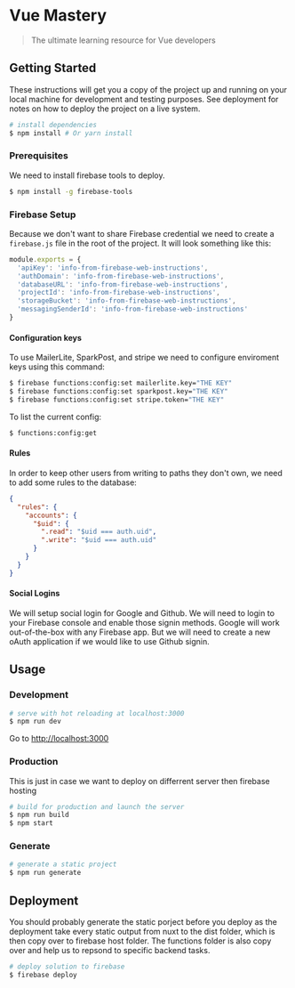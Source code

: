 # Vue Mastery

> The ultimate learning resource for Vue developers

## Getting Started

These instructions will get you a copy of the project up and running on your local machine for development and testing purposes. See deployment for notes on how to deploy the project on a live system.


``` bash
# install dependencies
$ npm install # Or yarn install
```

### Prerequisites

We need to install firebase tools to deploy.

``` bash
$ npm install -g firebase-tools
```

### Firebase Setup

Because we don't want to share Firebase credential we need to create a `firebase.js` file in the root of the project. It will look something like this:

```js
module.exports = {
  'apiKey': 'info-from-firebase-web-instructions',
  'authDomain': 'info-from-firebase-web-instructions',
  'databaseURL': 'info-from-firebase-web-instructions',
  'projectId': 'info-from-firebase-web-instructions',
  'storageBucket': 'info-from-firebase-web-instructions',
  'messagingSenderId': 'info-from-firebase-web-instructions'
}
```

#### Configuration keys

To use MailerLite, SparkPost, and stripe we need to configure enviroment keys using this command:

``` bash
$ firebase functions:config:set mailerlite.key="THE KEY"
$ firebase functions:config:set sparkpost.key="THE KEY"
$ firebase functions:config:set stripe.token="THE KEY"
```
To list the current config:

``` bash
$ functions:config:get
```

#### Rules

In order to keep other users from writing to paths they don't own, we need to add some rules to the database:

```json
{
  "rules": {
    "accounts": {
      "$uid": {
        ".read": "$uid === auth.uid",
        ".write": "$uid === auth.uid"
      }
    }
  }
}
```

#### Social Logins

We will setup social login for Google and Github. We will need to login to your Firebase console and enable those signin methods. Google will work out-of-the-box with any Firebase app. But we will need to create a new oAuth application if we would like to use Github signin.


## Usage

### Development

``` bash
# serve with hot reloading at localhost:3000
$ npm run dev
```

Go to [http://localhost:3000](http://localhost:3000)

### Production

This is just in case we want to deploy on differrent server then firebase hosting

``` bash
# build for production and launch the server
$ npm run build
$ npm start
```

### Generate

``` bash
# generate a static project
$ npm run generate
```

## Deployment

You should probably generate the static porject before you deploy as the deployment take every static output from nuxt to the dist folder, which is then copy over to firebase host folder.
The functions folder is also copy over and help us to repsond to specific backend tasks.

``` bash
# deploy solution to firebase
$ firebase deploy
```
